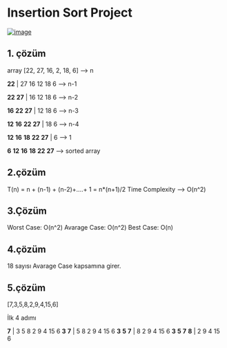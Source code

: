 # Insertion Sort Project

[![image](https://www.linkpicture.com/q/insertion.png)](![[image](https://www.linkpicture.com/q/insertion.png)])

## 1. çözüm
array
[22, 27, 16, 2, 18, 6] --> n

**22** | 27 16 12 18 6 --> n-1

**22** **27** | 16 12 18 6 --> n-2

**16** **22** **27** | 12 18 6 --> n-3

**12** **16** **22** **27** | 18 6 --> n-4

**12** **16** **18** **22** **27** | 6 --> 1

**6**  **12** **16** **18** **22** **27**  --> sorted array

## 2.çözüm

T(n) = n + (n-1) + (n-2)+....+ 1 = n*(n+1)/2
Time Complexity --> O(n^2)

## 3.Çözüm

Worst Case: O(n^2)
Avarage Case: O(n^2)
Best Case: O(n)

## 4.çözüm

18 sayısı Avarage Case kapsamına girer.

## 5.çözüm
[7,3,5,8,2,9,4,15,6]

İlk 4 adımı

**7** | 3 5 8 2 9 4 15 6 
**3** **7** | 5 8 2 9 4 15 6
**3** **5** **7** | 8 2 9 4 15 6
**3** **5** **7** **8** | 2 9 4 15 6

